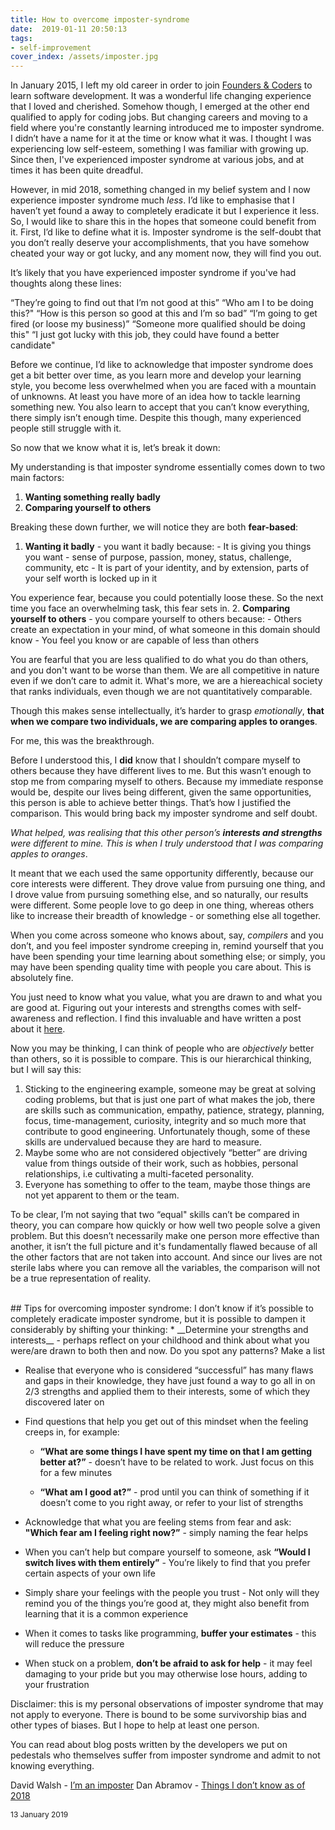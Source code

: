 ```yaml
---
title: How to overcome imposter-syndrome
date:  2019-01-11 20:50:13
tags:
- self-improvement
cover_index: /assets/imposter.jpg
---
```


In January 2015, I left my old career in order to join [Founders & Coders](https://www.foundersandcoders.com/) to learn software development. It was a wonderful life changing experience that I loved and cherished. Somehow though, I emerged at the other end qualified to apply for coding jobs. But changing careers and moving to a field where you're constantly learning introduced me to imposter syndrome. I didn’t have a name for it at the time or know what it was. I thought I was experiencing low self-esteem, something I was familiar with growing up. Since then, I've experienced imposter syndrome at various jobs, and at times it has been quite dreadful.

However, in mid 2018, something changed in my belief system and I now experience imposter syndrome much *less*. I’d like to emphasise that I haven’t yet found a away to completely eradicate it but I experience it less. So, I would like to share this in the hopes that someone could benefit from it. First, I’d like to define what it is. Imposter syndrome is the self-doubt that you don’t really deserve your accomplishments, that you have somehow cheated your way or got lucky, and any moment now, they will find you out.

It’s likely that you have experienced imposter syndrome if you've had thoughts along these lines:

“They’re going to find out that I’m not good at this”
“Who am I to be doing this?"
“How is this person so good at this and I’m so bad”
“I’m going to get fired (or loose my business)”
“Someone more qualified should be doing this"
“I just got lucky with this job, they could have found a better candidate"

Before we continue, I’d like to acknowledge that imposter syndrome does get a bit better over time, as you learn more and develop your learning style, you become less overwhelmed when you are faced with a mountain of unknowns. At least you have more of an idea how to tackle learning something new. You also learn to accept that you can’t know everything, there simply isn’t enough time. Despite this though, many experienced people still struggle with it.

So now that we know what it is, let’s break it down:

My understanding is that imposter syndrome essentially comes down to two main factors:
  1. __Wanting something really badly__
  2. __Comparing yourself to others__

Breaking these down further, we will notice they are both __fear-based__:

  1. __Wanting it badly__ - you want it badly because:
    - It is giving you things you want - sense of purpose, passion, money, status, challenge, community, etc
    - It is part of your identity, and by extension, parts of your self worth is locked up in it

You experience fear, because you could potentially loose these. So the next time you face an overwhelming task, this fear sets in.
  2. __Comparing yourself to others__ - you compare yourself to others because:
    - Others create an expectation in your mind, of what someone in this domain should know
    - You feel you know or are capable of less than others

You are fearful that you are less qualified to do what you do than others, and you don't want to be worse than them. We are all competitive in nature even if we don’t care to admit it. What's more, we are a hiereachical society that ranks individuals, even though we are not quantitatively comparable.

Though this makes sense intellectually, it’s harder to grasp *emotionally*, __that when we compare two individuals, we are comparing apples to oranges__.

For me, this was the breakthrough.

Before I understood this, I __did__ know that I shouldn’t compare myself to others because they have different lives to me. But this wasn’t enough to stop me from comparing myself to others. Because my immediate response would be, despite our lives being different, given the same opportunities, this person is able to achieve better things. That’s how I justified the comparison. This would bring back my imposter syndrome and self doubt.

*What helped, was realising that this other person’s __interests and strengths__ were different to mine. This is when I truly understood that I was comparing apples to oranges*.

It meant that we each used the same opportunity differently, because our core interests were different. They drove value from pursuing one thing, and I drove value from pursuing something else, and so naturally, our results were different. Some people love to go deep in one thing, whereas others like to increase their breadth of knowledge - or something else all together.

When you come across someone who knows about, say, *compilers* and you don’t, and you feel imposter syndrome creeping in, remind yourself that you have been spending your time learning about something else; or simply, you may have been spending quality time with people you care about. This is absolutely fine.

You just need to know what you value, what you are drawn to and what you are good at. Figuring out your interests and strengths comes with self-awareness and reflection. I find this invaluable and have written a post about it [here](/2018/12/28/self-awareness/).

Now you may be thinking, I can think of people who are *objectively* better than others, so it is possible to compare. This is our hierarchical thinking, but I will say this:
1. Sticking to the engineering example, someone may be great at solving coding problems, but that is just one part of what makes the job, there are skills such as communication, empathy, patience, strategy, planning, focus, time-management, curiosity, integrity and so much more that contribute to good engineering. Unfortunately though, some of these skills are undervalued because they are hard to measure.
2. Maybe some who are not considered objectively “better” are driving value from things outside of their work, such as hobbies, personal relationships, i.e cultivating a multi-faceted personality.
3. Everyone has something to offer to the team, maybe those things are not yet apparent to them or the team.

To be clear, I’m not saying that two “equal" skills can’t be compared in theory, you can compare how quickly or how well two people solve a given problem. But this doesn’t necessarily make one person more effective than another, it isn’t the full picture and it's fundamentally flawed because of all the other factors that are not taken into account. And since our lives are not sterile labs where you can remove all the variables, the comparison will not be a true representation of reality.

<br>
## Tips for overcoming imposter syndrome:
I don’t know if it’s possible to completely eradicate imposter syndrome, but it is possible to dampen it considerably by shifting your thinking:
* __Determine your strengths and interests__ - perhaps reflect on your childhood and think about what you were/are drawn to both then and now. Do you spot any patterns? Make a list

* Realise that everyone who is considered “successful” has many flaws and gaps in their knowledge, they have just found a way to go all in on  2/3 strengths and applied them to their interests, some of which they discovered later on

* Find questions that help you get out of this mindset when the feeling creeps in, for example:

  * __“What are some things I have spent my time on that I am getting better at?”__ - doesn’t have to be related to work. Just focus on this for a few minutes

  * __“What am I good at?”__ - prod until you can think of something if it doesn’t come to you right away, or refer to your list of strengths

* Acknowledge that what you are feeling stems from fear and ask: __"Which fear am I feeling right now?”__ - simply naming the fear helps

* When you can’t help but compare yourself to someone, ask __“Would I switch lives with them entirely”__ - You’re likely to find that you prefer certain aspects of your own life

* Simply share your feelings with the people you trust - Not only will they remind you of the things you’re good at, they might also benefit from learning that it is a common experience

* When it comes to tasks like programming, __buffer your estimates__ - this will reduce the pressure

* When stuck on a problem, __don’t be afraid to ask for help__ - it may feel damaging to your pride but you may otherwise lose hours, adding to your frustration

Disclaimer: this is my personal observations of imposter syndrome that may not apply to everyone. There is bound to be some survivorship bias and other types of biases. But I hope to help at least one person.

You can read about blog posts written by the developers we put on pedestals who themselves suffer from imposter syndrome and admit to not knowing everything.

David Walsh - [I’m an imposter](https://davidwalsh.name/impostor-syndrome)
Dan Abramov - [Things I don’t know as of 2018](https://overreacted.io/things-i-dont-know-as-of-2018/)


<p style="font-size:12px">13 January 2019</p>